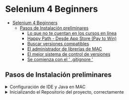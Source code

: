 # Selenium 4 Beginners

- [Selenium 4 Beginners](#selenium-4-beginners)
  - [Pasos de Instalación preliminares](#pasos-de-instalación-preliminares)
    - [Lo que no te cuentan en los cursos en línea](#lo-que-no-te-cuentan-en-los-cursos-en-línea)
    - [Happy Path - Desde App Store (Pay to Win)](#happy-path---desde-app-store-pay-to-win)
    - [Buscar versiones compatibles](#buscar-versiones-compatibles)
    - [El administrador de librerías de MAC](#el-administrador-de-librerías-de-mac)
    - [El mejor sistema de control de versiones](#el-mejor-sistema-de-control-de-versiones)
    - [Se comienza con el ' .gitignore '](#se-comienza-con-el--gitignore-)

## Pasos de Instalación preliminares

<details>

<summary>Configuración de IDE y Java en MAC</summary>

<details>

<summary>Instalar XCode desde la terminal, para instalar Homebrew</summary>

### Lo que no te cuentan en los cursos en línea

- La mayoría de Cursos en línea (como es de esperarse) son hechos por profesionales con
mucha experiencia y generalmente con una vida laboral activa.
- Son expertos en su tema, pero, ¿Qué tan buenos son enseñando ese tema?
- Después de tomar muchos de éstos cursos ha observado un patrón; todos tienen un sistema pre-configurado y en su mejor esfuerzo por transmitir sus conocimientos y habilidades, aún en los tutoriales 'De Cero a Experto' o 'From Zero to Hero' omiten pasos por que inadvertidamente, YA los hicieron.

 Justo este PASO y específicamente en MAC, nunca he visto que nadie lo considere, y me refiero al siguiente Path:

 1. Instalar `XCode`
 2. Instalar `Homebrew`
 3. Usar HomeBrew para instalar todo lo demás.

Si intentas seguir cualquier curso, te llevarás la sorpresa de que requieres una paquetería propia de Apple, llamada XCode.

### Happy Path - Desde App Store (Pay to Win)

Idealmente, tienes una MAC con un Sistema Operativo actualizado, y sólo debes entrar a la App Store haciendo:

> CMD + SPACE
>
y escribiendo `App Store` :

![alt text](image.png)

 Una vez dentro teclear `XCode`.

Idealmente, sólo con dar click en `Obtener` e `Instalar` podrás descargarlo:

![alt text](image-1.png)

Pero, la realidad es que, probablemente tu SO no esté actualizado y recibas un mensaje de error:

![alt text](image-3.png)

Para estos casos, sigue leyendo...

### Buscar versiones compatibles

![alt text](image-4.png)

Encontramos la versión de nuestra computadora:

![alt text](image-5.png)

Vamos a buscar la versión de `XCode` compatible, entrando en:

[https://developer.apple.com/support/xcode](https://developer.apple.com/support/xcode)

y buscamos en la segunda columna nuestro iOS para encontrar la máxima versión compatible:

![alt text](image-6.png)

Ahora, debemos ir a otra página para buscar la versión `Xcode 15.2` , en este caso.

Nos dirijimos a, donde deberemos crear una cuenta (es GRATIS) para poder acceder:

(https://developer.apple.com/download/all/)[https://developer.apple.com/download/all/]

En la barra de búsqueda, escribimos `Xcode 15.2` (o lo que aplique) y descargamos el archivo con extensión `*.XIP` :

![alt text](image-7.png)

Dar roble click:

![alt text](image-8.png)

Luego de 5 minutos, en la misma carpeta de descargas aparecerá la aplicación:

![alt text](image-9.png)

Y deberemos dar doble click para instalarla.

Después de Aceptar , ingresar la contraseña y todo, deberías ver esta ventana:

![alt text](image-10.png)

</details>

<details>

<summary>Instalar Home Brew, para instalar Git</summary>

### El administrador de librerías de MAC

- Se puede instalar desde Terminal visitando la [Página Oficial](https://brew.sh/)

![/images/img_7.png](/images/img_7.png)

De la misma manera, ingresamos el comando directo en la Terminal:

![/images/img_8.png](/images/img_8.png)

Pregunta, por seguridad, si fuimos nosotros quienes hicimos eso...

![/images/img_9.png](/images/img_9.png)

Después de ingresar la contraseña del equipo, vuelve a preguntar:

![/images/img_10.png](/images/img_10.png)

</details>

<details>

<summary>Por fin, instalar Git usando HomeBrew</summary>

### El mejor sistema de control de versiones

- Se puede instalar desde Terminal visitando la [Página Oficial Git](https://git-scm.com/downloads/mac)

![/images/img_11.png](/images/img_11.png)

Se escribe el comando en la terminal.

![/images/img_12.png](/images/img_12.png)

</details>

</details>

<details>

<summary>Inicializando el Repositorio del proyecto, correctamente</summary>

### Se comienza con el ' .gitignore '

- Creamos un archivo de texto plano, con nombre  `.gitignore` y el siguiente contenido:

``` t
# Carpeta con imágenes del PDF generado
images/

# Archivo especìfico a ignorar, sólo queremos el PDF.
Selenium_4_Beginners.md
```

- Creamos un archivo llamado `README.md`

En línea, seguimos los siguientes pasos:

- Enter <https://github.com/>
- Sign up
- Click on '+', and click 'New Repositoty'
- Type-a-name for the New Repo Online
- Do NOT select checkbox 'Add a README file'
- Do NOT select '.gitignore' template
- Do NOT select any License
- Click on 'Create repository'
- Copy URL from online repo

GUARDAMOS, y una vez hecho esto abrimos GIT desde la terminal para inicializar nuestro proyecto:

- git init
- git status
- git add .
- git status
- git commit -m "Primer Commit"
- git branch -M main
- git remote add origin <https://github.com/mx-gvazquez/Selenium_4_beginners.git>
- git push -u origin main

</details>
